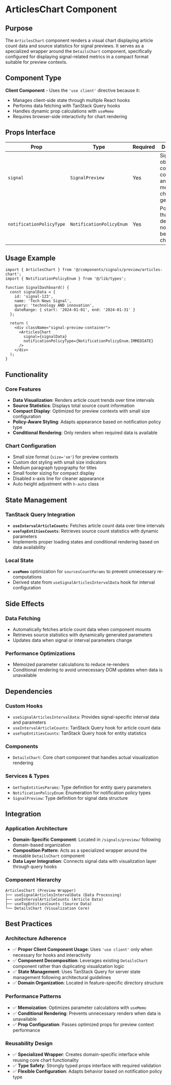 # ArticlesChart Component

## Purpose
The `ArticlesChart` component renders a visual chart displaying article count data and source statistics for signal previews. It serves as a specialized wrapper around the `DetailsChart` component, specifically configured for displaying signal-related metrics in a compact format suitable for preview contexts.

## Component Type
**Client Component** - Uses the `'use client'` directive because it:
- Manages client-side state through multiple React hooks
- Performs data fetching with TanStack Query hooks
- Handles dynamic prop calculations with `useMemo`
- Requires browser-side interactivity for chart rendering

## Props Interface

| Prop | Type | Required | Description |
|------|------|----------|-------------|
| `signal` | `SignalPreview` | Yes | Signal data object containing configuration and metadata for chart generation |
| `notificationPolicyType` | `NotificationPolicyEnum` | Yes | Policy type that determines notification behavior and chart styling |

## Usage Example

```tsx
import { ArticlesChart } from '@/components/signals/preview/articles-chart';
import { NotificationPolicyEnum } from '@/lib/types';

function SignalDashboard() {
  const signalData = {
    id: 'signal-123',
    name: 'Tech News Signal',
    query: 'technology AND innovation',
    dateRange: { start: '2024-01-01', end: '2024-01-31' }
  };

  return (
    <div className="signal-preview-container">
      <ArticlesChart
        signal={signalData}
        notificationPolicyType={NotificationPolicyEnum.IMMEDIATE}
      />
    </div>
  );
}
```

## Functionality

### Core Features
- **Data Visualization**: Renders article count trends over time intervals
- **Source Statistics**: Displays total source count information
- **Compact Display**: Optimized for preview contexts with small size configuration
- **Policy-Aware Styling**: Adapts appearance based on notification policy type
- **Conditional Rendering**: Only renders when required data is available

### Chart Configuration
- Small size format (`size='sm'`) for preview contexts
- Custom dot styling with small size indicators
- Medium paragraph typography for titles
- Small footer sizing for compact display
- Disabled x-axis line for cleaner appearance
- Auto height adjustment with `h-auto` class

## State Management

### TanStack Query Integration
- **`useIntervalArticleCounts`**: Fetches article count data over time intervals
- **`useTopEntitiesCounts`**: Retrieves source count statistics with dynamic parameters
- Implements proper loading states and conditional rendering based on data availability

### Local State
- **`useMemo`** optimization for `sourcesCountParams` to prevent unnecessary re-computations
- Derived state from `useSignalArticlesIntervalData` hook for interval configuration

## Side Effects

### Data Fetching
- Automatically fetches article count data when component mounts
- Retrieves source statistics with dynamically generated parameters
- Updates data when signal or interval parameters change

### Performance Optimizations
- Memoized parameter calculations to reduce re-renders
- Conditional rendering to avoid unnecessary DOM updates when data is unavailable

## Dependencies

### Custom Hooks
- `useSignalArticlesIntervalData`: Provides signal-specific interval data and parameters
- `useIntervalArticleCounts`: TanStack Query hook for article count data
- `useTopEntitiesCounts`: TanStack Query hook for entity statistics

### Components
- `DetailsChart`: Core chart component that handles actual visualization rendering

### Services & Types
- `GetTopEntitiesParams`: Type definition for entity query parameters
- `NotificationPolicyEnum`: Enumeration for notification policy types
- `SignalPreview`: Type definition for signal data structure

## Integration

### Application Architecture
- **Domain-Specific Component**: Located in `/signals/preview/` following domain-based organization
- **Composition Pattern**: Acts as a specialized wrapper around the reusable `DetailsChart` component
- **Data Layer Integration**: Connects signal data with visualization layer through query hooks

### Component Hierarchy
```
ArticlesChart (Preview Wrapper)
├── useSignalArticlesIntervalData (Data Processing)
├── useIntervalArticleCounts (Article Data)
├── useTopEntitiesCounts (Source Data)
└── DetailsChart (Visualization Core)
```

## Best Practices

### Architecture Adherence
- ✅ **Proper Client Component Usage**: Uses `'use client'` only when necessary for hooks and interactivity
- ✅ **Component Decomposition**: Leverages existing `DetailsChart` component rather than duplicating visualization logic
- ✅ **State Management**: Uses TanStack Query for server state management following architectural guidelines
- ✅ **Domain Organization**: Located in feature-specific directory structure

### Performance Patterns
- ✅ **Memoization**: Optimizes parameter calculations with `useMemo`
- ✅ **Conditional Rendering**: Prevents unnecessary renders when data is unavailable
- ✅ **Prop Configuration**: Passes optimized props for preview context performance

### Reusability Design
- ✅ **Specialized Wrapper**: Creates domain-specific interface while reusing core chart functionality
- ✅ **Type Safety**: Strongly typed props interface with required validation
- ✅ **Flexible Configuration**: Adapts behavior based on notification policy type